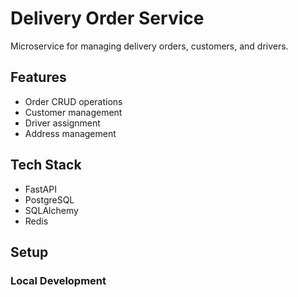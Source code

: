 # Delivery Order Service

Microservice for managing delivery orders, customers, and drivers.

## Features
- Order CRUD operations
- Customer management
- Driver assignment
- Address management

## Tech Stack
- FastAPI
- PostgreSQL
- SQLAlchemy
- Redis

## Setup

### Local Development
